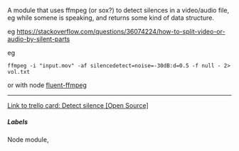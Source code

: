 A module that uses ffmpeg (or sox?) to detect silences in a video/audio file, eg while somene is speaking, and returns some kind of data structure.

eg https://stackoverflow.com/questions/36074224/how-to-split-video-or-audio-by-silent-parts

eg 

```
ffmpeg -i "input.mov" -af silencedetect=noise=-30dB:d=0.5 -f null - 2> vol.txt
```

or with node [fluent-ffmpeg](https://github.com/fluent-ffmpeg/node-fluent-ffmpeg#audiofiltersfilter-add-custom-audio-filters)

---

[Link to trello card: Detect silence [Open Source]](https://trello.com/c/jIgbeG5w)

##### Labels

Node module, 